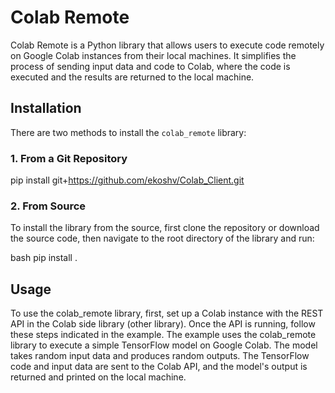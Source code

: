 # Colab Remote

Colab Remote is a Python library that allows users to execute code remotely on Google Colab instances from their local machines. It simplifies the process of sending input data and code to Colab, where the code is executed and the results are returned to the local machine.

## Installation

There are two methods to install the `colab_remote` library:

### 1. From a Git Repository

pip install git+https://github.com/ekoshv/Colab_Client.git

### 2. From Source
To install the library from the source, first clone the repository or download the source code, then navigate to the root directory of the library and run:

bash
pip install .

## Usage
To use the colab_remote library, first, set up a Colab instance with the REST API in the Colab side library (other library). Once the API is running, follow these steps indicated in the example. The example uses the colab_remote library to execute a simple TensorFlow model on Google Colab. The model takes random input data and produces random outputs. The TensorFlow code and input data are sent to the Colab API, and the model's output is returned and printed on the local machine.
